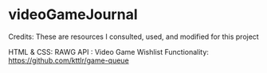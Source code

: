 # videoGameJournal

Credits:
These are resources I consulted, used, and modified for this project

HTML & CSS: 
RAWG API : 
Video Game Wishlist Functionality: https://github.com/kttlr/game-queue